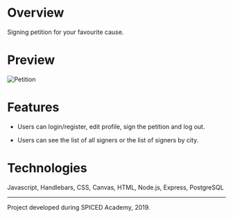 # Overview

Signing petition for your favourite cause.

# Preview

![Petition](petition.gif)

# Features

-   Users can login/register, edit profile, sign the petition and log out.

-   Users can see the list of all signers or the list of signers by city.

# Technologies

Javascript, Handlebars, CSS, Canvas, HTML, Node.js, Express, PostgreSQL

---

Project developed during SPICED Academy, 2019.
